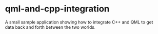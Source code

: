 # qml-and-cpp-integration

A small sample application showing how to integrate C++ and QML to get data back and forth between the two worlds.
